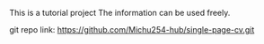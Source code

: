 This is a tutorial project
The information can be used freely.

git repo link: https://github.com/Michu254-hub/single-page-cv.git
